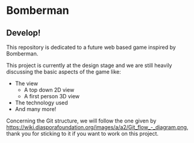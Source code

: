 Bomberman
=========

Develop!
--------

This repository is dedicated to a future web based game inspired by Bomberman.

This project is currently at the design stage and we are still heavily discussing the basic aspects of the game like:
* The view
  * A top down 2D view
  * A first person 3D view
* The technology used
* And many more!

Concerning the Git structure, we will follow the one given by https://wiki.diasporafoundation.org/images/a/a2/Git_flow_-_diagram.png, thank you for sticking to it if you want to work on this project.
